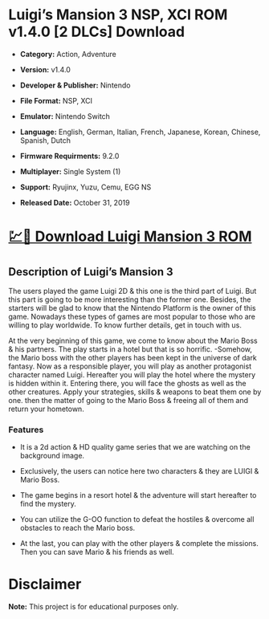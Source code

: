 # Luigi’s Mansion 3 NSP, XCI ROM v1.4.0 [2 DLCs] Download

- **Category:** Action, Adventure

- **Version:** v1.4.0

- **Developer & Publisher:** Nintendo

- **File Format:** NSP, XCI

- **Emulator:** Nintendo Switch

- **Language:** English, German, Italian, French, Japanese, Korean, Chinese, Spanish, Dutch

- **Firmware Requirments:** 9.2.0

- **Multiplayer:** Single System (1)

- **Support:** Ryujinx, Yuzu, Cemu, EGG NS

- **Released Date:** October 31, 2019

# [💹🚀 Download Luigi Mansion 3 ROM](https://tinyurl.com/luigi-mansion-3-rom)

## Description of Luigi’s Mansion 3

The users played the game Luigi 2D & this one is the third part of Luigi. But this part is going to be more interesting than the former one. Besides, the starters will be glad to know that the Nintendo Platform is the owner of this game. Nowadays these types of games are most popular to those who are willing to play worldwide. To know further details, get in touch with us.

At the very beginning of this game, we come to know about the Mario Boss & his partners. The play starts in a hotel but that is so horrific. -Somehow, the Mario boss with the other players has been kept in the universe of dark fantasy. Now as a responsible player, you will play as another protagonist character named Luigi. Hereafter you will play the hotel where the mystery is hidden within it. Entering there, you will face the ghosts as well as the other creatures. Apply your strategies, skills & weapons to beat them one by one. then the matter of going to the Mario Boss & freeing all of them and return your hometown.

### Features

- It is a 2d action & HD quality game series that we are watching on the background image.

- Exclusively, the users can notice here two characters & they are LUIGI & Mario Boss.

- The game begins in a resort hotel & the adventure will start hereafter to find the mystery.

- You can utilize the G-OO function to defeat the hostiles & overcome all obstacles to reach the Mario boss.

- At the last, you can play with the other players & complete the missions. Then you can save Mario & his friends as well.

# Disclaimer

**Note:** This project is for educational purposes only.
